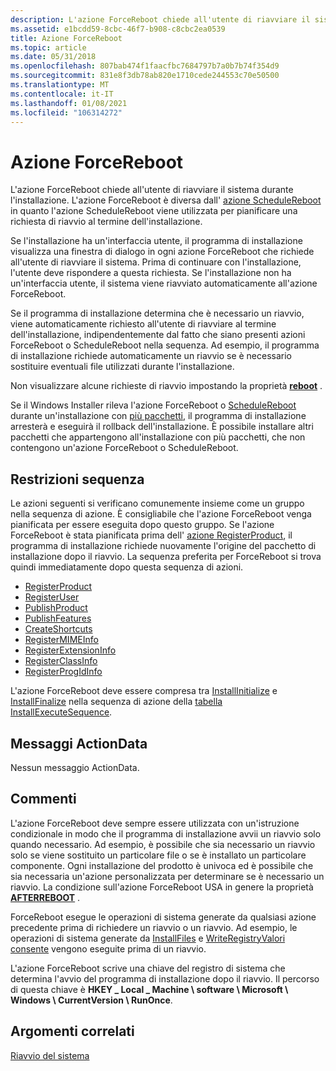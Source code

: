 ```yaml
---
description: L'azione ForceReboot chiede all'utente di riavviare il sistema durante l'installazione.
ms.assetid: e1bcdd59-8cbc-46f7-b908-c8cbc2ea0539
title: Azione ForceReboot
ms.topic: article
ms.date: 05/31/2018
ms.openlocfilehash: 807bab474f1faacfbc7684797b7a0b7b74f354d9
ms.sourcegitcommit: 831e8f3db78ab820e1710cede244553c70e50500
ms.translationtype: MT
ms.contentlocale: it-IT
ms.lasthandoff: 01/08/2021
ms.locfileid: "106314272"
---
```

# <a name="forcereboot-action"></a>Azione ForceReboot

L'azione ForceReboot chiede all'utente di riavviare il sistema durante l'installazione. L'azione ForceReboot è diversa dall' [azione ScheduleReboot](schedulereboot-action.md) in quanto l'azione ScheduleReboot viene utilizzata per pianificare una richiesta di riavvio al termine dell'installazione.

Se l'installazione ha un'interfaccia utente, il programma di installazione visualizza una finestra di dialogo in ogni azione ForceReboot che richiede all'utente di riavviare il sistema. Prima di continuare con l'installazione, l'utente deve rispondere a questa richiesta. Se l'installazione non ha un'interfaccia utente, il sistema viene riavviato automaticamente all'azione ForceReboot.

Se il programma di installazione determina che è necessario un riavvio, viene automaticamente richiesto all'utente di riavviare al termine dell'installazione, indipendentemente dal fatto che siano presenti azioni ForceReboot o ScheduleReboot nella sequenza. Ad esempio, il programma di installazione richiede automaticamente un riavvio se è necessario sostituire eventuali file utilizzati durante l'installazione.

Non visualizzare alcune richieste di riavvio impostando la proprietà [**reboot**](reboot.md) .

Se il Windows Installer rileva l'azione ForceReboot o [ScheduleReboot](schedulereboot-action.md) durante un'installazione con [più pacchetti](multiple-package-installations.md), il programma di installazione arresterà e eseguirà il rollback dell'installazione. È possibile installare altri pacchetti che appartengono all'installazione con più pacchetti, che non contengono un'azione ForceReboot o ScheduleReboot.

## <a name="sequence-restrictions"></a>Restrizioni sequenza

Le azioni seguenti si verificano comunemente insieme come un gruppo nella sequenza di azione. È consigliabile che l'azione ForceReboot venga pianificata per essere eseguita dopo questo gruppo. Se l'azione ForceReboot è stata pianificata prima dell' [azione RegisterProduct](registerproduct-action.md), il programma di installazione richiede nuovamente l'origine del pacchetto di installazione dopo il riavvio. La sequenza preferita per ForceReboot si trova quindi immediatamente dopo questa sequenza di azioni.

-   [RegisterProduct](registerproduct-action.md)
-   [RegisterUser](registeruser-action.md)
-   [PublishProduct](publishproduct-action.md)
-   [PublishFeatures](publishfeatures-action.md)
-   [CreateShortcuts](createshortcuts-action.md)
-   [RegisterMIMEInfo](registermimeinfo-action.md)
-   [RegisterExtensionInfo](registerextensioninfo-action.md)
-   [RegisterClassInfo](registerclassinfo-action.md)
-   [RegisterProgIdInfo](registerprogidinfo-action.md)

L'azione ForceReboot deve essere compresa tra [InstallInitialize](installinitialize-action.md) e [InstallFinalize](installfinalize-action.md) nella sequenza di azione della [tabella InstallExecuteSequence](installexecutesequence-table.md).

## <a name="actiondata-messages"></a>Messaggi ActionData

Nessun messaggio ActionData.

## <a name="remarks"></a>Commenti

L'azione ForceReboot deve sempre essere utilizzata con un'istruzione condizionale in modo che il programma di installazione avvii un riavvio solo quando necessario. Ad esempio, è possibile che sia necessario un riavvio solo se viene sostituito un particolare file o se è installato un particolare componente. Ogni installazione del prodotto è univoca ed è possibile che sia necessaria un'azione personalizzata per determinare se è necessario un riavvio. La condizione sull'azione ForceReboot USA in genere la proprietà [**AFTERREBOOT**](afterreboot.md) .

ForceReboot esegue le operazioni di sistema generate da qualsiasi azione precedente prima di richiedere un riavvio o un riavvio. Ad esempio, le operazioni di sistema generate da [InstallFiles](installfiles-action.md) e [WriteRegistryValori consente](writeregistryvalues-action.md) vengono eseguite prima di un riavvio.

L'azione ForceReboot scrive una chiave del registro di sistema che determina l'avvio del programma di installazione dopo il riavvio. Il percorso di questa chiave è **HKEY \_ Local \_ Machine \\ software \\ Microsoft \\ Windows \\ CurrentVersion \\ RunOnce**.

## <a name="related-topics"></a>Argomenti correlati

<dl> <dt>

[Riavvio del sistema](system-reboots.md)
</dt> </dl>

 

 



